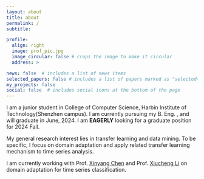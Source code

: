 ```yaml
---
layout: about
title: about
permalink: /
subtitle: 

profile:
  align: right
  image: prof_pic.jpg
  image_circular: false # crops the image to make it circular
  address: >

news: false  # includes a list of news items
selected_papers: false # includes a list of papers marked as "selected={true}"
my_projects: false
social: false  # includes social icons at the bottom of the page
---
```


I am a junior student in College of Computer Science, Harbin Institute of Technology(Shenzhen campus). I am currently pursuing my B. Eng. , and will graduate in June, 2024. I am **EAGERLY** looking for a graduate position for 2024 Fall.

My general research interest lies in transfer learning and data mining. To be specific, I focus on domain adaptation and apply related transfer learning mechanism to time series analysis. 

I am currently working with Prof. [Xinyang Chen](https://chenxinyang123.github.io/) and Prof. [Xiucheng Li](https://xiucheng.org/contact.html) on domain adaptation for time series classification.
